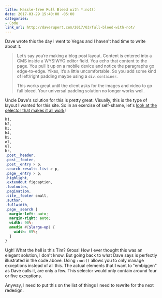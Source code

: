 ```yaml
---
title: Hassle-free Full Bleed with *:not()
date: 2017-03-29 15:40:00 -05:00
categories:
- Code
link_url: http://daverupert.com/2017/03/full-bleed-with-not/
---
```


Dave wrote this the day I went to Vegas and I haven't had time to write about it.

> Let’s say you’re making a blog post layout. Content is entered into a CMS inside a WYSIWYG editor field. You echo that content to the page. You pull it up on a mobile device and notice the paragraphs go edge-to-edge. Yikes, it’s a little uncomfortable. So you add some kind of left/right padding maybe using a `div.container`.
>
> This works great until the client asks for the images and video to go full bleed. Your universal padding solution no longer works well.

Uncle Dave's solution for this is pretty great. Visually, this is the type of layout I wanted for this site. So in an exercise of self-shame, let's [look at the selector that makes it all work](https://github.com/smithtimmytim/theboldreport.net/blob/master/_assets/stylesheets/_layout/_maincontent.scss#L429)!

```scss
h1,
h2,
h3,
h4,
h5,
ol,
ul,
hr,
.post__header,
.post__footer,
.post__entry > p,
.search-results-list > p,
.page__entry > p,
.highlight,
.extendout figcaption,
.footnotes,
.pagination,
.site__footer small,
.author,
.fullwidth,
.page__search {
  margin-left: auto;
  margin-right: auto;
  width: 90%;
  @media #{$large-up} {
    width: 65%;
  }
}
```

Ugh! What the hell is this Tim? Gross! How I ever thought this was an elegant solution, I don't know. But going back to what Dave says is perfectly illustrated in the code above. Using `:not()` allows you to only manage exceptions instead of all this. The actual elements that I want to "embiggen" as Dave calls it, are only a few. This selector would only contain around four or five exceptions.

Anyway, I need to put this on the list of things I need to rewrite for the next redesign.
